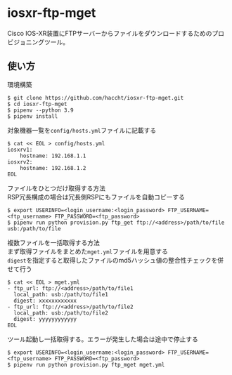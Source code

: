 # iosxr-ftp-mget
Cisco IOS-XR装置にFTPサーバーからファイルをダウンロードするためのプロビジョニングツール。

## 使い方

環境構築
```
$ git clone https://github.com/haccht/iosxr-ftp-mget.git
$ cd iosxr-ftp-mget
$ pipenv --python 3.9
$ pipenv install
```

対象機器一覧を`config/hosts.yml`ファイルに記載する
```
$ cat << EOL > config/hosts.yml
iosxrv1:
    hostname: 192.168.1.1
iosxrv2:
    hostname: 192.168.1.2
EOL
```

ファイルをひとつだけ取得する方法  
RSP冗長構成の場合は冗長側RSPにもファイルを自動コピーする
```
$ export USERINFO=<login_username:<login_password> FTP_USERNAME=<ftp_username> FTP_PASSWORD=<ftp_password>
$ pipenv run python provision.py ftp_get ftp://<address>/path/to/file usb:/path/to/file
```

複数ファイルを一括取得する方法  
まず取得ファイルをまとめた`mget.yml`ファイルを用意する  
`digest`を指定すると取得したファイルのmd5ハッシュ値の整合性チェックを併せて行う
```
$ cat << EOL > mget.yml
- ftp_url: ftp://<address>/path/to/file1
  local_path: usb:/path/to/file1
  digest: xxxxxxxxxxxx
- ftp_url: ftp://<address>/path/to/file2
  local_path: usb:/path/to/file2
  digest: yyyyyyyyyyyy
EOL
```

ツール起動し一括取得する。エラーが発生した場合は途中で停止する
```
$ export USERINFO=<login_username:<login_password> FTP_USERNAME=<ftp_username> FTP_PASSWORD=<ftp_password>
$ pipenv run python provision.py ftp_mget mget.yml
```
